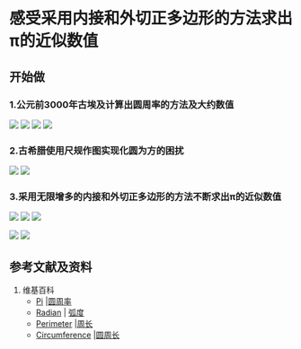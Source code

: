 ﻿# 感受采用内接和外切正多边形的方法求出π的近似数值

## 开始做

### 1.公元前3000年古埃及计算出圆周率的方法及大约数值
![](/images/欧几里得几何/圆周率和三角函数/感受采用内接和外切正多边形的方法求出π的近似数值/1a1.jpg)
![](/images/欧几里得几何/圆周率和三角函数/感受采用内接和外切正多边形的方法求出π的近似数值/1a2.jpg)
![](/images/欧几里得几何/圆周率和三角函数/感受采用内接和外切正多边形的方法求出π的近似数值/1a3.jpg)
![](/images/欧几里得几何/圆周率和三角函数/感受采用内接和外切正多边形的方法求出π的近似数值/1a4.jpg)

### 2.古希腊使用尺规作图实现化圆为方的困扰
![](/images/欧几里得几何/圆周率和三角函数/感受采用内接和外切正多边形的方法求出π的近似数值/2a1.jpg)
![](/images/欧几里得几何/圆周率和三角函数/感受采用内接和外切正多边形的方法求出π的近似数值/2a2.jpg)

### 3.采用无限增多的内接和外切正多边形的方法不断求出π的近似数值
![](/images/欧几里得几何/圆周率和三角函数/感受采用内接和外切正多边形的方法求出π的近似数值/3a1.jpg)
![](/images/欧几里得几何/圆周率和三角函数/感受采用内接和外切正多边形的方法求出π的近似数值/3a2.jpg)
![](/images/欧几里得几何/圆周率和三角函数/感受采用内接和外切正多边形的方法求出π的近似数值/3a3.jpg)

![](/images/欧几里得几何/圆周率和三角函数/感受采用内接和外切正多边形的方法求出π的近似数值/4a1.jpg)
![](/images/欧几里得几何/圆周率和三角函数/感受采用内接和外切正多边形的方法求出π的近似数值/4a2.jpg)

## 参考文献及资料

1. 维基百科
	- [Pi](https://en.wikipedia.org/wiki/Pi) |[圆周率](https://zh.wikipedia.org/wiki/%E5%9C%93%E5%91%A8%E7%8E%87) 
	- [Radian](https://en.wikipedia.org/wiki/Radian) | [弧度](https://zh.wikipedia.org/wiki/%E5%BC%A7%E5%BA%A6) 
	- [Perimeter](https://en.wikipedia.org/wiki/Perimeter) |[周长](https://zh.wikipedia.org/wiki/周长) 
	- [Circumference](https://en.wikipedia.org/wiki/Circumference) |[圆周长](https://zh.wikipedia.org/wiki/圓周) 	

